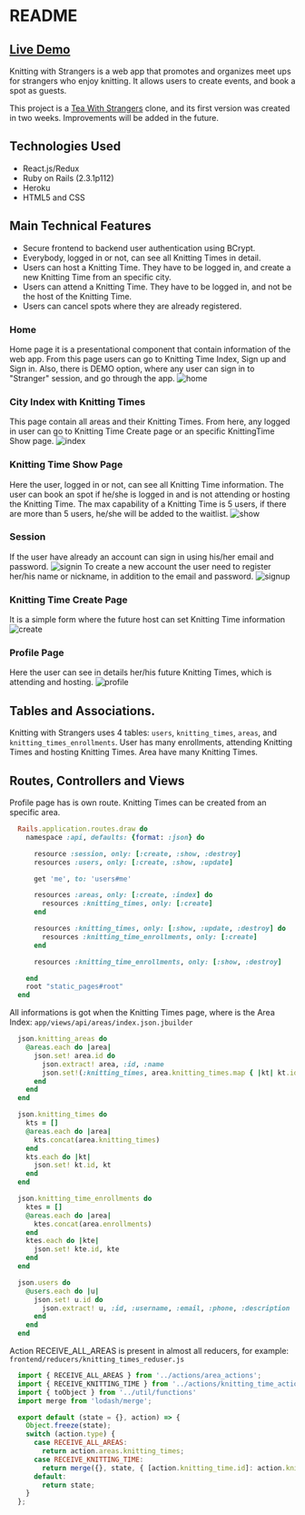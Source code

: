# README

## [Live Demo](https://knittingwithstrangers.herokuapp.com/)

Knitting with Strangers is a web app that promotes and organizes meet ups for strangers who enjoy knitting. It allows users to create events, and book a spot as guests.

This project is a [Tea With Strangers](http://www.teawithstrangers.com/) clone, and its first version was created in two weeks. Improvements will be added in the future.


## Technologies Used

* React.js/Redux
* Ruby on Rails (2.3.1p112)
* Heroku
* HTML5 and CSS

## Main Technical Features

* Secure frontend to backend user authentication using BCrypt.
* Everybody, logged in or not, can see all Knitting Times in detail.
* Users can host a Knitting Time. They have to be logged in, and create a new Knitting Time from an specific city.
* Users can attend a Knitting Time. They have to be logged in, and not be the host of the Knitting Time.
* Users can cancel spots where they are already registered.

### Home
Home page it is a presentational component that contain information of the web app.
From this page users can go to Knitting Time Index, Sign up and Sign in.
Also, there is DEMO option, where any user can sign in to "Stranger" session, and go through the app.
![home](app/assets/README/home.png)
### City Index with Knitting Times
This page contain all areas and their Knitting Times.
From here, any logged in user can go to Knitting Time Create page or an specific KnittingTime Show page.
![index](app/assets/README/index.png)
### Knitting Time Show Page
Here the user, logged in or not, can see all Knitting Time information.
The user can book an spot if he/she is logged in and is not attending or hosting the Knitting Time.
The max capability of a Knitting Time is 5 users, if there are more than 5 users, he/she will be added to the waitlist.
![show](app/assets/README/show.png)
### Session
If the user have already an account can sign in using his/her email and password.
![signin](app/assets/README/signin.png)
To create a new account the user need to register her/his name or nickname, in addition to the email and password.
![signup](app/assets/README/signup.png)
### Knitting Time Create Page
It is a simple form where the future host can set Knitting Time information
![create](app/assets/README/create.png)
### Profile Page
Here the user can see in details her/his future Knitting Times, which is attending and hosting.
![profile](app/assets/README/profile2.png)

## Tables and Associations.
Knitting with Strangers uses 4 tables: `users`, `knitting_times`, `areas`, and `knitting_times_enrollments`.
User has many enrollments, attending Knitting Times and hosting Knitting Times.
Area have many Knitting Times.

## Routes, Controllers and Views
Profile page has is own route.
Knitting Times can be created from an specific area.
```rb
  Rails.application.routes.draw do
    namespace :api, defaults: {format: :json} do

      resource :session, only: [:create, :show, :destroy]
      resources :users, only: [:create, :show, :update]

      get 'me', to: 'users#me'

      resources :areas, only: [:create, :index] do
        resources :knitting_times, only: [:create]
      end

      resources :knitting_times, only: [:show, :update, :destroy] do
        resources :knitting_time_enrollments, only: [:create]
      end

      resources :knitting_time_enrollments, only: [:show, :destroy]

    end
    root "static_pages#root"
  end
```
All informations is got when the Knitting Times page, where is the Area Index:
`app/views/api/areas/index.json.jbuilder`
```rb
  json.knitting_areas do
    @areas.each do |area|
      json.set! area.id do
        json.extract! area, :id, :name
        json.set!(:knitting_times, area.knitting_times.map { |kt| kt.id })
      end
    end
  end

  json.knitting_times do
    kts = []
    @areas.each do |area|
      kts.concat(area.knitting_times)
    end
    kts.each do |kt|
      json.set! kt.id, kt
    end
  end

  json.knitting_time_enrollments do
    ktes = []
    @areas.each do |area|
      ktes.concat(area.enrollments)
    end
    ktes.each do |kte|
      json.set! kte.id, kte
    end
  end

  json.users do
    @users.each do |u|
      json.set! u.id do
        json.extract! u, :id, :username, :email, :phone, :description
      end
    end
  end
```

Action RECEIVE_ALL_AREAS is present in almost all reducers, for example:
`frontend/reducers/knitting_times_reduser.js`
```js
  import { RECEIVE_ALL_AREAS } from '../actions/area_actions';
  import { RECEIVE_KNITTING_TIME } from '../actions/knitting_time_actions';
  import { toObject } from '../util/functions'
  import merge from 'lodash/merge';

  export default (state = {}, action) => {
    Object.freeze(state);
    switch (action.type) {
      case RECEIVE_ALL_AREAS:
        return action.areas.knitting_times;
      case RECEIVE_KNITTING_TIME:
        return merge({}, state, { [action.knitting_time.id]: action.knitting_time })
      default:
        return state;
    }
  };
```
